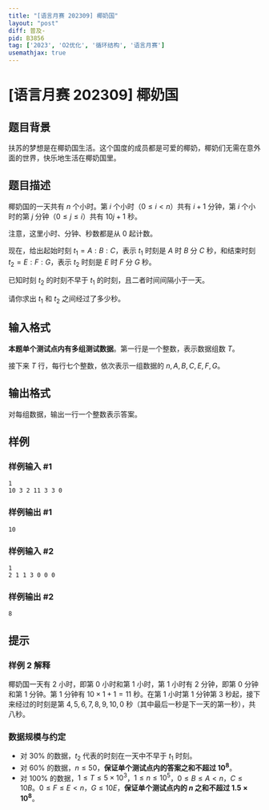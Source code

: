 ```yaml
---
title: "[语言月赛 202309] 椰奶国"
layout: "post"
diff: 普及-
pid: B3856
tag: ['2023', 'O2优化', '循环结构', '语言月赛']
usemathjax: true
---
```


# [语言月赛 202309] 椰奶国
## 题目背景

扶苏的梦想是在椰奶国生活。这个国度的成员都是可爱的椰奶，椰奶们无需在意外面的世界，快乐地生活在椰奶国里。
## 题目描述

椰奶国的一天共有 $n$ 个小时。第 $i$ 个小时（$0 \leq i < n$）共有 $i + 1$ 分钟，第 $i$ 个小时的第 $j$ 分钟（$0 \leq j \leq i$）共有 $10j+1$ 秒。

注意，这里小时、分钟、秒数都是从 $0$ 起计数。

现在，给出起始时刻 $t_1 = A:B:C$，表示 $t_1$ 时刻是 $A$ 时 $B$ 分 $C$ 秒，和结束时刻 $t_2 = E:F:G$，表示 $t_2$ 时刻是 $E$ 时 $F$ 分 $G$ 秒。

已知时刻 $t_2$ 的时刻不早于 $t_1$ 的时刻，且二者时间间隔小于一天。

请你求出 $t_1$ 和 $t_2$ 之间经过了多少秒。
## 输入格式

**本题单个测试点内有多组测试数据**。第一行是一个整数，表示数据组数 $T$。

接下来 $T$ 行，每行七个整数，依次表示一组数据的 $n,A,B,C,E,F,G$。
## 输出格式

对每组数据，输出一行一个整数表示答案。
## 样例

### 样例输入 #1
```
1
10 3 2 11 3 3 0
```
### 样例输出 #1
```
10
```
### 样例输入 #2
```
1
2 1 1 3 0 0 0
```
### 样例输出 #2
```
8
```
## 提示

### 样例 2 解释

椰奶国一天有 $2$ 小时，即第 $0$ 小时和第 $1$ 小时，第 $1$ 小时有 $2$ 分钟，即第 $0$ 分钟和第 $1$ 分钟。第 $1$ 分钟有 $10 \times 1 + 1 = 11$ 秒。在第 $1$ 小时第 $1$ 分钟第 $3$ 秒起，接下来经过的时刻是第 $4,5,6,7,8,9,10,0$ 秒（其中最后一秒是下一天的第一秒），共八秒。

### 数据规模与约定

- 对 $30\%$ 的数据，$t_2$ 代表的时刻在一天中不早于 $t_1$ 时刻。
- 对 $60\%$ 的数据，$n \leq 50$，**保证单个测试点内的答案之和不超过 $10^8$**。
- 对 $100\%$ 的数据，$1 \leq T \leq 5 \times 10^3$，$1 \leq n \leq 10^5$，$0 \leq B \leq A < n$，$C \leq 10B$。$0 \leq F\leq E < n$，$G \leq 10E$，**保证单个测试点内的 $n$ 之和不超过 $1.5 \times 10^8$**。
